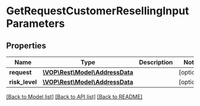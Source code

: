 # GetRequestCustomerResellingInputParameters

## Properties
Name | Type | Description | Notes
------------ | ------------- | ------------- | -------------
**request** | [**\VOP\Rest\Model\AddressData**](AddressData.md) |  | [optional] 
**risk_level** | [**\VOP\Rest\Model\AddressData**](AddressData.md) |  | [optional] 

[[Back to Model list]](../../README.md#documentation-for-models) [[Back to API list]](../../README.md#documentation-for-api-endpoints) [[Back to README]](../../README.md)

